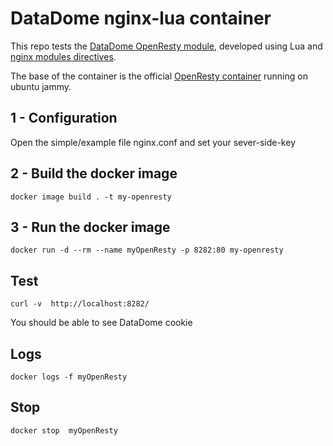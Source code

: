 # DataDome nginx-lua container
This repo tests the [DataDome OpenResty module](https://docs.datadome.co/docs/openresty), developed using Lua and [nginx modules directives](https://openresty-reference.readthedocs.io/en/latest/Directives/).

The base of the container is the official [OpenResty container](https://hub.docker.com/r/openresty/openresty) running on ubuntu jammy.


## 1 -  Configuration
Open the simple/example file nginx.conf and set your sever-side-key


## 2 - Build the docker image
```
docker image build . -t my-openresty
```

## 3 - Run the docker image
```
docker run -d --rm --name myOpenResty -p 8282:80 my-openresty
```

## Test
```
curl -v  http://localhost:8282/
```
You should be able to see DataDome cookie

## Logs
```
docker logs -f myOpenResty
```

## Stop
```
docker stop  myOpenResty
```


